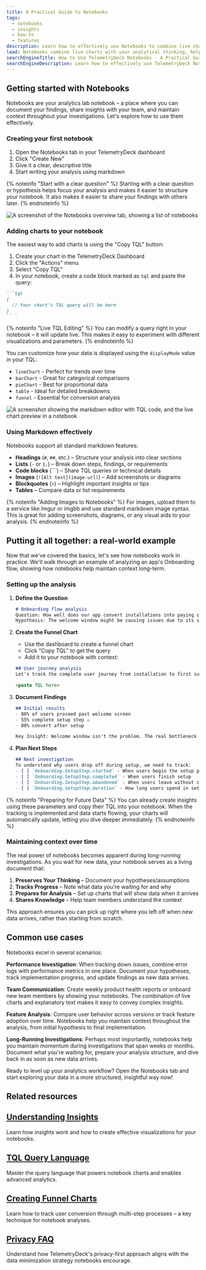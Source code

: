 ```yaml
---
title: A Practical Guide to Notebooks
tags:
  - notebooks
  - insights
  - how-to
  - features
description: Learn how to effectively use Notebooks to combine live charts and markdown text for better analytics insights and documentation.
lead: Notebooks combine live charts with your analytical thinking, helping you preserve context and momentum in your investigations. This guide shows you how to use them effectively, from basic setup to advanced techniques.
searchEngineTitle: How to Use TelemetryDeck Notebooks - A Practical Guide
searchEngineDescription: Learn how to effectively use TelemetryDeck Notebooks to combine live charts and markdown text for better analytics insights and documentation.
---
```


## Getting started with Notebooks

Notebooks are your analytics lab notebook – a place where you can document your findings, share insights with your team, and maintain context throughout your investigations. Let's explore how to use them effectively.

### Creating your first notebook

1. Open the Notebooks tab in your TelemetryDeck dashboard
2. Click "Create New"
3. Give it a clear, descriptive title
4. Start writing your analysis using markdown

{% noteinfo "Start with a clear question" %}
Starting with a clear question or hypothesis helps focus your analysis and makes it easier to structure your notebook. It also makes it easier to share your findings with others later.
{% endnoteinfo %}

![A screenshot of the Notebooks overview tab, showing a list of notebooks](/docs/images/Notebooks-Overview.png)

### Adding charts to your notebook

The easiest way to add charts is using the "Copy TQL" button:

1. Create your chart in the TelemetryDeck Dashboard
2. Click the "Actions" menu
3. Select "Copy TQL"
4. In your notebook, create a code block marked as `tql` and paste the query:

```markdown
```tql
{
  // Your chart's TQL query will be here
}
`` `
```

{% noteinfo "Live TQL Editing" %}
You can modify a query right in your notebook – it will update live. This makes it easy to experiment with different visualizations and parameters.
{% endnoteinfo %}

You can customize how your data is displayed using the `displayMode` value in your TQL:
- `lineChart` - Perfect for trends over time
- `barChart` - Great for categorical comparisons
- `pieChart` - Best for proportional data
- `table` - Ideal for detailed breakdowns
- `funnel` - Essential for conversion analysis

![A screenshot showing the markdown editor with TQL code, and the live chart preview in a notebook](/docs/images/Notebooks-TQL-Live-Preview.png)

### Using Markdown effectively

Notebooks support all standard markdown features:

- **Headings** (`#`, `##`, etc.) – Structure your analysis into clear sections
- **Lists** (`-` or `1.`) – Break down steps, findings, or requirements
- **Code blocks** (```) – Share TQL queries or technical details
- **Images** (`![Alt text](image-url)`) – Add screenshots or diagrams
- **Blockquotes** (`>`) – Highlight important insights or tips
- **Tables** – Compare data or list requirements

{% noteinfo "Adding Images to Notebooks" %}
For images, upload them to a service like Imgur or imgbb and use standard markdown image syntax. This is great for adding screenshots, diagrams, or any visual aids to your analysis.
{% endnoteinfo %}

## Putting it all together: a real-world example

Now that we've covered the basics, let's see how notebooks work in practice. We'll walk through an example of analyzing an app's Onboarding flow, showing how notebooks help maintain context long-term.

### Setting up the analysis

1. **Define the Question**
   ```markdown
   # Onboarding flow analysis
   Question: How well does our app convert installations into paying customers?
   Hypothesis: The welcome window might be causing issues due to its similarity to Xcode's welcome screen.
   ```

2. **Create the Funnel Chart**
   - Use the dashboard to create a funnel chart
   - Click "Copy TQL" to get the query
   - Add it to your notebook with context:

   ```markdown
   ## User journey analysis
   Let's track the complete user journey from installation to first successful value delivery:
   
   <paste TQL here>
   ```

3. **Document Findings**
   ```markdown
   ## Initial results
   - 80% of users proceed past welcome screen
   - 55% complete setup step ⚠️
   - 80% convert after setup
   
   Key Insight: Welcome window isn't the problem. The real bottleneck is the setup step.
   ```

4. **Plan Next Steps**
   ```markdown
   ## Next investigation
   To understand why users drop off during setup, we need to track:
   - [ ] `Onboarding.SetupStep.started` - When users begin the setup process
   - [ ] `Onboarding.SetupStep.completed` - When users finish setup
   - [ ] `Onboarding.SetupStep.abandoned` - When users leave without completing
   - [ ] `Onboarding.SetupStep.duration` - How long users spend in setup
   ```

{% noteinfo "Preparing for Future Data" %}
You can already create insights using these parameters and copy their TQL into your notebook. When the tracking is implemented and data starts flowing, your charts will automatically update, letting you dive deeper immediately.
{% endnoteinfo %}

### Maintaining context over time

The real power of notebooks becomes apparent during long-running investigations. As you wait for new data, your notebook serves as a living document that:

1. **Preserves Your Thinking** – Document your hypotheses/assumptions
2. **Tracks Progress** – Note what data you're waiting for and why
3. **Prepares for Analysis** – Set up charts that will show data when it arrives
4. **Shares Knowledge** – Help team members understand the context

This approach ensures you can pick up right where you left off when new data arrives, rather than starting from scratch.

## Common use cases

Notebooks excel in several scenarios:

**Performance Investigation**:
When tracking down issues, combine error logs with performance metrics in one place. Document your hypotheses, track implementation progress, and update findings as new data arrives.

**Team Communication**:
Create weekly product health reports or onboard new team members by showing your notebooks. The combination of live charts and explanatory text makes it easy to convey complex insights.

**Feature Analysis**:
Compare user behavior across versions or track feature adoption over time. Notebooks help you maintain context throughout the analysis, from initial hypothesis to final implementation.

**Long-Running Investigations**:
Perhaps most importantly, notebooks help you maintain momentum during investigations that span weeks or months. Document what you're waiting for, prepare your analysis structure, and dive back in as soon as new data arrives.

Ready to level up your analytics workflow? Open the Notebooks tab and start exploring your data in a more structured, insightful way now!

## Related resources

<div class="not-prose">
  <div class="my-6 grid grid-cols-1 gap-6 sm:grid-cols-2">
    <div class="group relative rounded-xl border bg-white border-slate-200 flex">
      <div class="absolute -inset-px rounded-xl border-2 border-transparent opacity-0 [background:linear-gradient(var(--quick-links-hover-bg,theme(colors.mars.50)),var(--quick-links-hover-bg,theme(colors.mars.100)))_padding-box,linear-gradient(to_top,theme(colors.mars.400),theme(colors.mars.500))_border-box] group-hover:opacity-100"></div>
      <div class="shadow relative overflow-hidden rounded-xl p-6 h-full">
        <h2 class="font-semibold text-base text-mars-500">
          <a href="/docs/articles/insights">
            <span class="absolute -inset-px rounded-xl"></span>Understanding Insights</a>
        </h2>
        <p class="mt-1 text-sm text-slate-700">Learn how insights work and how to create effective visualizations for your notebooks.</p>
      </div>
    </div>
    <div class="group relative rounded-xl border bg-white border-slate-200 flex">
      <div class="absolute -inset-px rounded-xl border-2 border-transparent opacity-0 [background:linear-gradient(var(--quick-links-hover-bg,theme(colors.mars.50)),var(--quick-links-hover-bg,theme(colors.mars.100)))_padding-box,linear-gradient(to_top,theme(colors.mars.400),theme(colors.mars.500))_border-box] group-hover:opacity-100"></div>
      <div class="shadow relative overflow-hidden rounded-xl p-6 h-full">
        <h2 class="font-semibold text-base text-mars-500">
          <a href="/docs/tql/firstGuideline">
            <span class="absolute -inset-px rounded-xl"></span>TQL Query Language</a>
        </h2>
        <p class="mt-1 text-sm text-slate-700">Master the query language that powers notebook charts and enables advanced analytics.</p>
      </div>
    </div>
    <div class="group relative rounded-xl border bg-white border-slate-200 flex">
      <div class="absolute -inset-px rounded-xl border-2 border-transparent opacity-0 [background:linear-gradient(var(--quick-links-hover-bg,theme(colors.mars.50)),var(--quick-links-hover-bg,theme(colors.mars.100)))_padding-box,linear-gradient(to_top,theme(colors.mars.400),theme(colors.mars.500))_border-box] group-hover:opacity-100"></div>
      <div class="shadow relative overflow-hidden rounded-xl p-6 h-full">
        <h2 class="font-semibold text-base text-mars-500">
          <a href="/docs/articles/how-to-funnel-insights">
            <span class="absolute -inset-px rounded-xl"></span>Creating Funnel Charts</a>
        </h2>
        <p class="mt-1 text-sm text-slate-700">Learn how to track user conversion through multi-step processes – a key technique for notebook analyses.</p>
      </div>
    </div>
    <div class="group relative rounded-xl border bg-white border-slate-200 flex">
      <div class="absolute -inset-px rounded-xl border-2 border-transparent opacity-0 [background:linear-gradient(var(--quick-links-hover-bg,theme(colors.mars.50)),var(--quick-links-hover-bg,theme(colors.mars.100)))_padding-box,linear-gradient(to_top,theme(colors.mars.400),theme(colors.mars.500))_border-box] group-hover:opacity-100"></div>
      <div class="shadow relative overflow-hidden rounded-xl p-6 h-full">
        <h2 class="font-semibold text-base text-mars-500">
          <a href="/docs/guides/privacy-faq">
            <span class="absolute -inset-px rounded-xl"></span>Privacy FAQ</a>
        </h2>
        <p class="mt-1 text-sm text-slate-700">Understand how TelemetryDeck's privacy-first approach aligns with the data minimization strategy notebooks encourage.</p>
      </div>
    </div>
  </div>
</div>